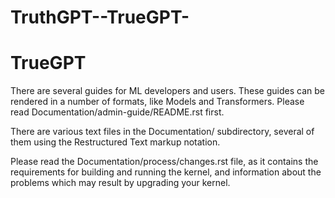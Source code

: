 # TruthGPT--TrueGPT-

TrueGPT
============

There are several guides for ML developers and users. These guides can
be rendered in a number of formats, like Models and Transformers. Please read
Documentation/admin-guide/README.rst first.

There are various text files in the Documentation/ subdirectory,
several of them using the Restructured Text markup notation.

Please read the Documentation/process/changes.rst file, as it contains the
requirements for building and running the kernel, and information about
the problems which may result by upgrading your kernel.
